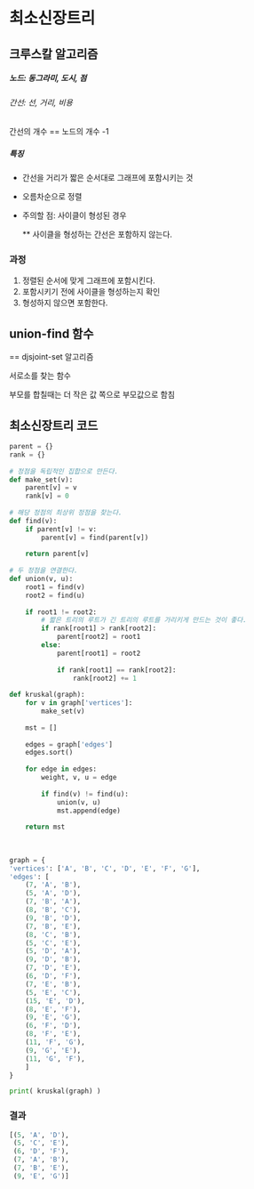 # 최소신장트리



## 크루스칼 알고리즘



##### 노드: 동그라미, 도시, 점

###### 간선: 선, 거리, 비용

간선의 개수 == 노드의 개수 -1



##### 특징

- 간선을 거리가 짧은 순서대로 그래프에 포함시키는 것

- 오름차순으로 정렬

- 주의할 점: 사이클이 형성된 경우

  ** 사이클을 형성하는 간선은 포함하지 않는다.

  

### 과정

1. 정렬된 순서에 맞게 그래프에 포함시킨다.
2. 포함시키기 전에 사이클을 형성하는지 확인
3. 형성하지 않으면 포함한다.



## union-find 함수

 == djsjoint-set 알고리즘

서로소를 찾는 함수



부모를 합칠때는 더 작은 값 쪽으로 부모값으로 함침



## 최소신장트리 코드

```python
parent = {}
rank = {}
​
# 정점을 독립적인 집합으로 만든다.
def make_set(v):
    parent[v] = v
    rank[v] = 0
​
# 해당 정점의 최상위 정점을 찾는다.
def find(v):
    if parent[v] != v:
        parent[v] = find(parent[v])
        
    return parent[v]
​
# 두 정점을 연결한다.
def union(v, u):
    root1 = find(v)
    root2 = find(u)
    
    if root1 != root2:
        # 짧은 트리의 루트가 긴 트리의 루트를 가리키게 만드는 것이 좋다.
        if rank[root1] > rank[root2]:
            parent[root2] = root1
        else:
            parent[root1] = root2
            
            if rank[root1] == rank[root2]:
                rank[root2] += 1
​
def kruskal(graph):    
    for v in graph['vertices']:
        make_set(v)
    
    mst = []
    
    edges = graph['edges']
    edges.sort()
    
    for edge in edges:
        weight, v, u = edge
                
        if find(v) != find(u):
            union(v, u)
            mst.append(edge)
    
    return mst
            
​
​
graph = {
'vertices': ['A', 'B', 'C', 'D', 'E', 'F', 'G'],
'edges': [
    (7, 'A', 'B'),
    (5, 'A', 'D'),
    (7, 'B', 'A'),
    (8, 'B', 'C'),
    (9, 'B', 'D'),
    (7, 'B', 'E'),
    (8, 'C', 'B'),
    (5, 'C', 'E'),
    (5, 'D', 'A'),
    (9, 'D', 'B'),
    (7, 'D', 'E'),
    (6, 'D', 'F'),
    (7, 'E', 'B'),
    (5, 'E', 'C'),
    (15, 'E', 'D'),
    (8, 'E', 'F'),
    (9, 'E', 'G'),
    (6, 'F', 'D'),
    (8, 'F', 'E'),
    (11, 'F', 'G'),
    (9, 'G', 'E'),
    (11, 'G', 'F'),
    ]
}

print( kruskal(graph) )
```

### 결과

```python
[(5, 'A', 'D'),
 (5, 'C', 'E'),
 (6, 'D', 'F'),
 (7, 'A', 'B'),
 (7, 'B', 'E'),
 (9, 'E', 'G')]
```


